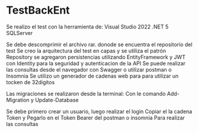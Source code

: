 # TestBackEnt

Se realizo el test con la herramienta de:
 Visual Studio 2022
 .NET 5
 SQLServer

Se debe descomprimir el archivo rar. donode se encuentra el repositorio del test
Se creo la arquitectura del test en capas y se utiliza el patrón Repository 
se agregaron persistencias utilizando EntityFramework y JWT con Identity para la seguridad y autenticacion de la API
Se puede realizar las consultas desde el navegador con Swagger o utilizar postman o Insomnia
Se utilizo un generador de cadenas web para para utilizar un tocken de 32digitos

Las migraciones se realizaron desde la terminal:
Con le comando Add-Migration y Update-Database

Se debe primero crear un usuario, luego realizar el login 
Copiar el la cadena Token y Pegarlo en el Token Bearer del postman o insomnia
Para realizar las consultas
